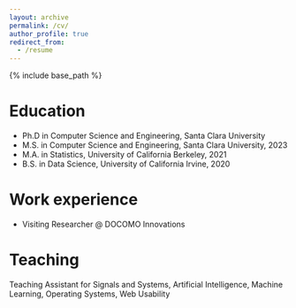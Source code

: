 ```yaml
---
layout: archive
permalink: /cv/
author_profile: true
redirect_from:
  - /resume
---
```


{% include base_path %}

Education
======
* Ph.D in Computer Science and Engineering, Santa Clara University
* M.S. in Computer Science and Engineering, Santa Clara University, 2023
* M.A. in Statistics, University of California Berkeley, 2021
* B.S. in Data Science, University of California Irvine, 2020

Work experience
======
* Visiting Researcher @ DOCOMO Innovations

Teaching
======
Teaching Assistant for Signals and Systems, Artificial Intelligence, Machine Learning, Operating Systems, Web Usability
